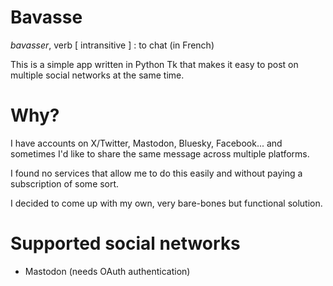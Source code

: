 # Bavasse

_bavasser_, verb [ intransitive ] : to chat (in French)

This is a simple app written in Python Tk that makes it easy to post on multiple social networks at the same time.

# Why?

I have accounts on X/Twitter, Mastodon, Bluesky, Facebook... and sometimes I'd like to share the same message across multiple platforms.

I found no services that allow me to do this easily and without paying a subscription of some sort.

I decided to come up with my own, very bare-bones but functional solution.

# Supported social networks

- Mastodon (needs OAuth authentication)
